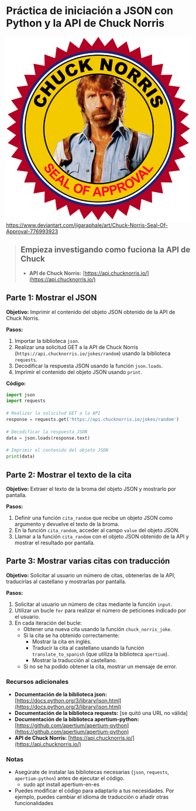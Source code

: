 # Práctica de iniciación a JSON con Python y la API de Chuck Norris

![](chuck_norris_seal_of_approval_by_jigaraphale_dculocj-pre.png)
https://www.deviantart.com/jigaraphale/art/Chuck-Norris-Seal-Of-Approval-776993923


> ## Empieza investigando como fuciona la API de Chuck
>
> * **API de Chuck Norris:** [https://api.chucknorris.io/](https://api.chucknorris.io/)

## Parte 1: Mostrar el JSON

**Objetivo:** Imprimir el contenido del objeto JSON obtenido de la API de Chuck Norris.

**Pasos:**

1. Importar la biblioteca `json`.
2. Realizar una solicitud GET a la API de Chuck Norris (`https://api.chucknorris.io/jokes/random`) usando la biblioteca `requests`.
3. Decodificar la respuesta JSON usando la función `json.loads`.
4. Imprimir el contenido del objeto JSON usando `print`.

**Código:**

```python
import json
import requests

# Realizar la solicitud GET a la API
response = requests.get('https://api.chucknorris.io/jokes/random')

# Decodificar la respuesta JSON
data = json.loads(response.text)

# Imprimir el contenido del objeto JSON
print(data)
```

## Parte 2: Mostrar el texto de la cita

**Objetivo:** Extraer el texto de la broma del objeto JSON y mostrarlo por pantalla.

**Pasos:**

1. Definir una función `cita_random` que recibe un objeto JSON como argumento y devuelve el texto de la broma.
2. En la función `cita_random`, acceder al campo `value` del objeto JSON.
3. Llamar a la función `cita_random` con el objeto JSON obtenido de la API y mostrar el resultado por pantalla.

## Parte 3: Mostrar varias citas con traducción

**Objetivo:** Solicitar al usuario un número de citas, obtenerlas de la API, traducirlas al castellano y mostrarlas por pantalla.

**Pasos:**

1. Solicitar al usuario un número de citas mediante la función `input`.
2. Utilizar un bucle `for` para realizar el número de peticiones indicado por el usuario.
3. En cada iteración del bucle:
   - Obtener una nueva cita usando la función `chuck_norris_joke`.
   - Si la cita se ha obtenido correctamente:
     - Mostrar la cita en inglés.
     - Traducir la cita al castellano usando la función `translate_to_spanish` (que utiliza la biblioteca `apertium`).
     - Mostrar la traducción al castellano.
   - Si no se ha podido obtener la cita, mostrar un mensaje de error.

### Recursos adicionales

* **Documentación de la biblioteca json:** [https://docs.python.org/3/library/json.html](https://docs.python.org/3/library/json.html)
* **Documentación de la biblioteca requests:** [se quitó una URL no válida]
* **Documentación de la biblioteca apertium-python:** [https://github.com/apertium/apertium-python](https://github.com/apertium/apertium-python)
* **API de Chuck Norris:** [https://api.chucknorris.io/](https://api.chucknorris.io/)

### Notas

* Asegúrate de instalar las bibliotecas necesarias (`json`, `requests`, `apertium-python`) antes de ejecutar el código.
  * sudo apt install apertium-en-es
* Puedes modificar el código para adaptarlo a tus necesidades. Por ejemplo, puedes cambiar el idioma de traducción o añadir otras funcionalidades
